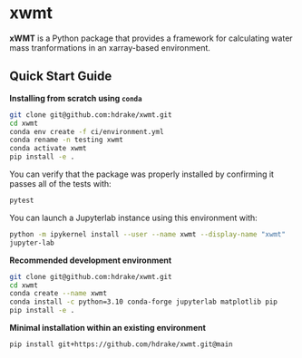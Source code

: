 # xwmt

**xWMT** is a Python package that provides a framework for calculating water mass tranformations in an xarray-based environment.

Quick Start Guide
-----------------

**Installing from scratch using `conda`**
```bash
git clone git@github.com:hdrake/xwmt.git
cd xwmt
conda env create -f ci/environment.yml
conda rename -n testing xwmt
conda activate xwmt
pip install -e .
```
You can verify that the package was properly installed by confirming it passes all of the tests with:
```bash
pytest
```
You can launch a Jupyterlab instance using this environment with:
```bash
python -m ipykernel install --user --name xwmt --display-name "xwmt"
jupyter-lab
```

**Recommended development environment**
```bash
git clone git@github.com:hdrake/xwmt.git
cd xwmt
conda create --name xwmt
conda install -c python=3.10 conda-forge jupyterlab matplotlib pip
pip install -e .
```

**Minimal installation within an existing environment**
```bash
pip install git+https://github.com/hdrake/xwmt.git@main
```
